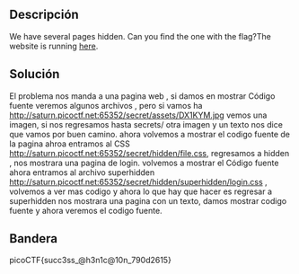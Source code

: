 ## Descripción 

We have several pages hidden. Can you find the one with the flag?The website is running [here](http://saturn.picoctf.net:65352/).

## Solución

El problema nos manda a una pagina web , si damos en mostrar Código fuente veremos algunos archivos , pero si vamos ha  http://saturn.picoctf.net:65352/secret/assets/DX1KYM.jpg vemos una imagen, si nos regresamos hasta secrets/ otra imagen y un texto nos dice que vamos por buen camino. ahora volvemos a mostrar el codigo fuente de la pagina ahroa entramos al CSS  http://saturn.picoctf.net:65352/secret/hidden/file.css, regresamos a hidden , nos mostrara una pagina de login. volvemos a mostrar el Código fuente  ahora entramos al archivo superhidden  http://saturn.picoctf.net:65352/secret/hidden/superhidden/login.css , volvemos a ver mas codigo y ahora lo que hay que hacer es regresar a superhidden nos mostrara una pagina con un texto, damos mostrar codigo fuente y ahora veremos el codigo fuente.


## Bandera

picoCTF{succ3ss_@h3n1c@10n_790d2615}
